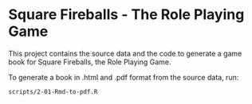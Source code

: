 # Square Fireballs - The Role Playing Game

This project contains the source data and the code to generate a game book for Square Fireballs, the Role Playing Game.

To generate a book in .html and .pdf format from the source data, run:

```
scripts/2-01-Rmd-to-pdf.R
```